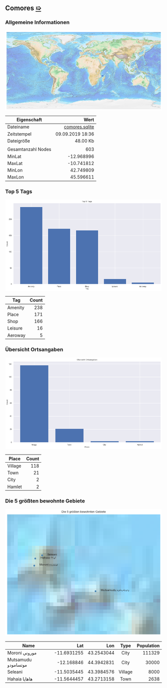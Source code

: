 ## Comores [&#10159;](comores.sqlite)

### Allgemeine Informationen

![Overview](./Images/comores_overview.png)

|Eigenschaft|Wert|
|-|-:|
Dateiname|[comores.sqlite](comores.sqlite)|
Zeitstempel|09.09.2019 18:36|
Dateigr&ouml;&szlig;e|48.00 Kb|
|||
Gesamtanzahl Nodes|603|
|MinLat|-12.968996|
|MaxLat|-10.741812|
|MinLon|42.749809|
|MaxLon|45.596611|

### Top 5 Tags

![Tags](./Images/comores_tags.png)

|Tag|Count|
|-|-:|
|Amenity|238|
|Place|171|
|Shop|166|
|Leisure|16|
|Aeroway|5|

### &Uuml;bersicht Ortsangaben

![Places](./Images/comores_places.png)

|Place|Count|
|-|-:|
|Village|118|
|Town|21|
|City|2|
|Hamlet|2|

### Die 5 gr&ouml;&szlig;ten bewohnte Gebiete

![Places](./Images/comores_topplaces.png)

|Name|Lat|Lon|Type|Population|
|----|--:|--:|:--:|---------:|
|Moroni موروني|-11.6931255|43.2543044|City|111329|
|Mutsamudu موتسامودو|-12.168846|44.3942831|City|30000|
|Seleani|-11.5035445|43.3984576|Village|8000|
|Hahaia هاهايا|-11.5644457|43.2713158|Town|2638|

